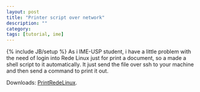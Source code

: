 ```yaml
---
layout: post
title: "Printer script over network"
description: ""
category: 
tags: [tutorial, ime]
---
```

{% include JB/setup %}
As i IME-USP student, i have a little problem with the need of login into Rede Linux just for print a document, so a made a shell script to it automatically. It just send the file over ssh to your machine and then send a command to print it out.

Downloads: [PrintRedeLinux](http://github.com/lbenicio/printRedeLinux).
